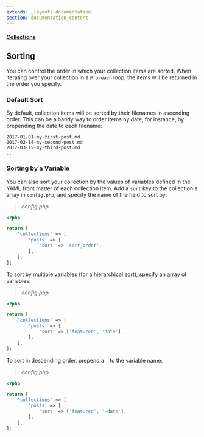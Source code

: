```yaml
---
extends: _layouts.documentation
section: documentation_content
---
```


#### [Collections](/docs/collections)
## Sorting

You can control the order in which your collection items are sorted. When iterating over your collection in a `@foreach` loop, the items will be returned in the order you specify.


### Default Sort

By default, collection items will be sorted by their filenames in ascending order. This can be a handy way to order items by date, for instance, by prepending the date to each filename:

```text
2017-01-01-my-first-post.md
2017-02-14-my-second-post.md
2017-03-15-my-third-post.md
...
```

### Sorting by a Variable

You can also sort your collection by the values of variables defined in the YAML front matter of each collection item. Add a `sort` key to the collection's array in `config.php`, and specify the name of the field to sort by:

> _config.php_

```php
<?php

return [
    'collections' => [
        'posts' => [
            'sort' => 'sort_order',
        ],
    ],
];
```

To sort by multiple variables (for a hierarchical sort), specify an array of variables:

> _config.php_

```php
<?php

return [
    'collections' => [
        'posts' => [
            'sort' => ['featured', 'date'],
        ],
    ],
];
```

To sort in descending order, prepend a `-` to the variable name:

> _config.php_

```php
<?php

return [
    'collections' => [
        'posts' => [
            'sort' => ['featured', '-date'],
        ],
    ],
];
```
